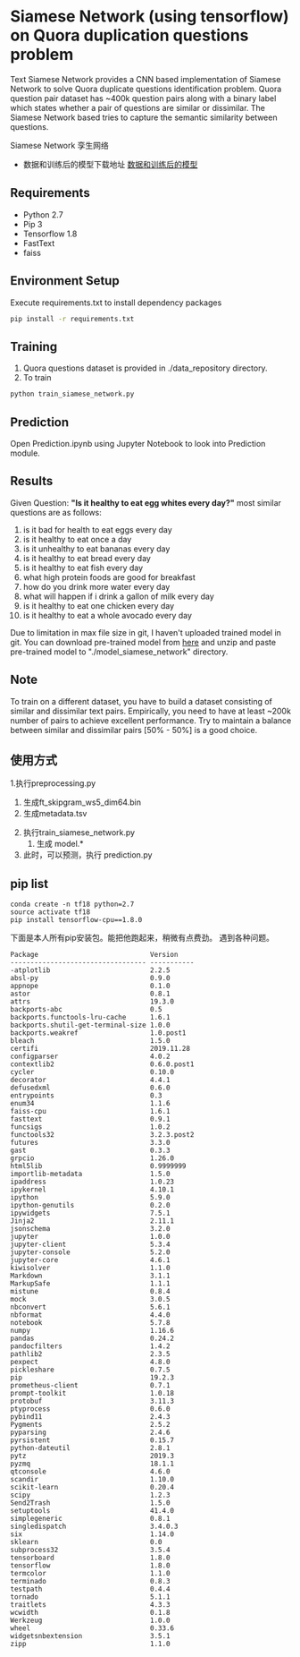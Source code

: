 # Siamese Network (using tensorflow) on Quora duplication questions problem
Text Siamese Network provides a CNN based implementation of Siamese Network to 
solve Quora duplicate questions identification problem.
Quora question pair dataset has ~400k question pairs along with a binary label 
which states whether a pair of questions are similar or dissimilar. 
The Siamese Network based tries to capture the semantic similarity between questions.

Siamese Network 孪生网络

- 数据和训练后的模型下载地址
[数据和训练后的模型](https://yunpan.360.cn/surl_yraIb8WaIA4)

## Requirements
- Python 2.7
- Pip 3
- Tensorflow 1.8
- FastText
- faiss

## Environment Setup
Execute requirements.txt to install dependency packages
```bash
pip install -r requirements.txt
```

## Training
1. Quora questions dataset is provided in ./data_repository directory. 
2. To train 
```bash
python train_siamese_network.py
```
## Prediction
Open Prediction.ipynb using Jupyter Notebook to look into Prediction module.

## Results
Given Question: **"Is it healthy to eat egg whites every day?"** most similar questions are as follows:
1. is it bad for health to eat eggs every day
2. is it healthy to eat once a day
3. is it unhealthy to eat bananas every day
4. is it healthy to eat bread every day
5. is it healthy to eat fish every day
6. what high protein foods are good for breakfast
7. how do you drink more water every day
8. what will happen if i drink a gallon of milk every day
9. is it healthy to eat one chicken every day
10. is it healthy to eat a whole avocado every day

Due to limitation in max file size in git, I haven't uploaded trained model in git. 
You can download pre-trained model from 
[here](https://drive.google.com/drive/folders/1FEdvcQt-tbNCZeUKhawFxyAn6Dn7H08I?usp=sharing) and 
unzip and paste pre-trained model to "./model_siamese_network" directory.

## Note
To train on a different dataset, you have to build a dataset consisting of similar and 
dissimilar text pairs. 
Empirically, you need to have at least ~200k number of pairs to achieve excellent performance. 
Try to maintain a balance between similar and dissimilar pairs [50% - 50%] is a good choice. 


## 使用方式
1.执行preprocessing.py
 1) 生成ft_skipgram_ws5_dim64.bin 
 2) 生成metadata.tsv 
2. 执行train_siamese_network.py
    1) 生成 model.*
3. 此时，可以预测，执行 prediction.py

## pip list
```shell script
conda create -n tf18 python=2.7
source activate tf18
pip install tensorflow-cpu==1.8.0
```
下面是本人所有pip安装包。能把他跑起来，稍微有点费劲。
遇到各种问题。
```text
Package                            Version
---------------------------------- -----------
-atplotlib                         2.2.5
absl-py                            0.9.0
appnope                            0.1.0
astor                              0.8.1
attrs                              19.3.0
backports-abc                      0.5
backports.functools-lru-cache      1.6.1
backports.shutil-get-terminal-size 1.0.0
backports.weakref                  1.0.post1
bleach                             1.5.0
certifi                            2019.11.28
configparser                       4.0.2
contextlib2                        0.6.0.post1
cycler                             0.10.0
decorator                          4.4.1
defusedxml                         0.6.0
entrypoints                        0.3
enum34                             1.1.6
faiss-cpu                          1.6.1
fasttext                           0.9.1
funcsigs                           1.0.2
functools32                        3.2.3.post2
futures                            3.3.0
gast                               0.3.3
grpcio                             1.26.0
html5lib                           0.9999999
importlib-metadata                 1.5.0
ipaddress                          1.0.23
ipykernel                          4.10.1
ipython                            5.9.0
ipython-genutils                   0.2.0
ipywidgets                         7.5.1
Jinja2                             2.11.1
jsonschema                         3.2.0
jupyter                            1.0.0
jupyter-client                     5.3.4
jupyter-console                    5.2.0
jupyter-core                       4.6.1
kiwisolver                         1.1.0
Markdown                           3.1.1
MarkupSafe                         1.1.1
mistune                            0.8.4
mock                               3.0.5
nbconvert                          5.6.1
nbformat                           4.4.0
notebook                           5.7.8
numpy                              1.16.6
pandas                             0.24.2
pandocfilters                      1.4.2
pathlib2                           2.3.5
pexpect                            4.8.0
pickleshare                        0.7.5
pip                                19.2.3
prometheus-client                  0.7.1
prompt-toolkit                     1.0.18
protobuf                           3.11.3
ptyprocess                         0.6.0
pybind11                           2.4.3
Pygments                           2.5.2
pyparsing                          2.4.6
pyrsistent                         0.15.7
python-dateutil                    2.8.1
pytz                               2019.3
pyzmq                              18.1.1
qtconsole                          4.6.0
scandir                            1.10.0
scikit-learn                       0.20.4
scipy                              1.2.3
Send2Trash                         1.5.0
setuptools                         41.4.0
simplegeneric                      0.8.1
singledispatch                     3.4.0.3
six                                1.14.0
sklearn                            0.0
subprocess32                       3.5.4
tensorboard                        1.8.0
tensorflow                         1.8.0
termcolor                          1.1.0
terminado                          0.8.3
testpath                           0.4.4
tornado                            5.1.1
traitlets                          4.3.3
wcwidth                            0.1.8
Werkzeug                           1.0.0
wheel                              0.33.6
widgetsnbextension                 3.5.1
zipp                               1.1.0
```


